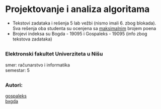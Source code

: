 # Projektovanje i analiza algoritama
- Tekstovi zadataka i rešenja 5 lab vežbi (nismo imali 6. zbog blokada). Sva rešenja oba studenta su ocenjena sa <ins>maksimalnim</ins> brojem poena
- Brojevi indeksa su Bogda - 19095 i Gospaleks - 19095 (info zbog tekstova zadataka)

##

### Elektronski fakultet Univerziteta u Nišu
smer: računarstvo i informatika</br>
semestar: 5

##

### Autori:
[gospaleks](https://github.com/gospaleks)<br>
[bxgda](https://github.com/bxgda)
  
